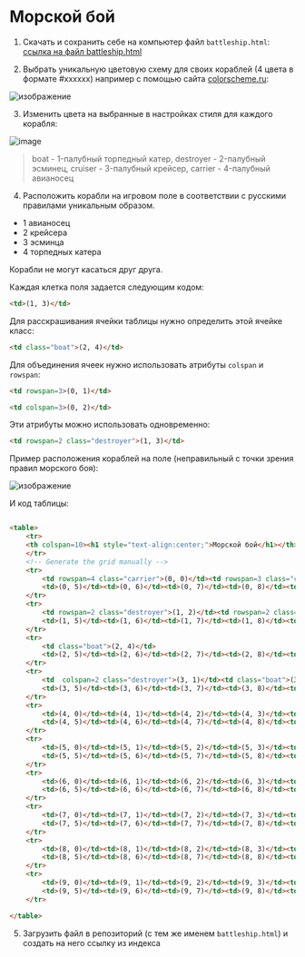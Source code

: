 # Морской бой

1. Скачать и сохранить себе на компьютер файл `battleship.html`:
<a id="raw-url" href="https://raw.githubusercontent.com/yarmolinskiyam-yandex/yarmolinskiyam-yandex.github.io/refs/heads/main/battleship.html"> ссылка на файл battleship.html </a>

2. Выбрать уникальную цветовую схему для своих кораблей (4 цвета в формате #xxxxxx) например с помощью сайта [colorscheme.ru](https://colorscheme.ru/):

![изображение](https://github.com/user-attachments/assets/fb0f46b9-c53e-4bdc-a6cc-874b8448e33f)

3. Изменить цвета на выбранные в настройках стиля для каждого корабля:

![image](https://github.com/user-attachments/assets/176a99c7-01c4-4093-8d06-6398a2d99247)

> boat - 1-палубный торпедный катер, destroyer - 2-палубный эсминец, cruiser - 3-палубный крейсер, carrier - 4-палубный авианосец

4. Расположить корабли на игровом поле в соответствии с русскими правилами уникальным образом.
- 1 авианосец
- 2 крейсера
- 3 эсминца
- 4 торпедных катера

Корабли не могут касаться друг друга.

Каждая клетка поля задается следующим кодом:

```html
<td>(1, 3)</td>
```

Для расскрашивания ячейки таблицы нужно определить этой ячейке класс:

```html
<td class="boat">(2, 4)</td>
```

Для объединения ячеек нужно использовать атрибуты `colspan` и `rowspan`:

```html
<td rowspan=3>(0, 1)</td>
```
```html
<td colspan=3>(0, 2)</td>
```

Эти атрибуты можно использовать одновременно:

```html
<td rowspan=2 class="destroyer">(1, 3)</td>
```

Пример расположения кораблей на поле (неправильный с точки зрения правил морского боя):

![изображение](https://github.com/user-attachments/assets/ab72afbe-d316-4770-a9ac-f3ed8cf5e7a1)

И код таблицы:

```html

<table>
	<tr>
	<th colspan=10><h1 style="text-align:center;">Морской бой</h1></th>
	</tr>
    <!-- Generate the grid manually -->
    <tr>
        <td rowspan=4 class="carrier">(0, 0)</td><td rowspan=3 class="cruiser">(0, 1)</td><td colspan=3 class="cruiser">(0, 2)</td>
        <td>(0, 5)</td><td>(0, 6)</td><td>(0, 7)</td><td>(0, 8)</td><td>(0, 9)</td>
    </tr>
    <tr>
        <td rowspan=2 class="destroyer">(1, 2)</td><td rowspan=2 class="destroyer">(1, 3)</td><td class="boat">(1, 4)</td>
        <td>(1, 5)</td><td>(1, 6)</td><td>(1, 7)</td><td>(1, 8)</td><td>(1, 9)</td>
    </tr>
    <tr>
        <td class="boat">(2, 4)</td>
        <td>(2, 5)</td><td>(2, 6)</td><td>(2, 7)</td><td>(2, 8)</td><td>(2, 9)</td>
    </tr>
    <tr>
        <td  colspan=2 class="destroyer">(3, 1)</td><td class="boat">(3, 3)</td><td class="boat">(3, 4)</td>
        <td>(3, 5)</td><td>(3, 6)</td><td>(3, 7)</td><td>(3, 8)</td><td>(3, 9)</td>
    </tr>
    <tr>
        <td>(4, 0)</td><td>(4, 1)</td><td>(4, 2)</td><td>(4, 3)</td><td>(4, 4)</td>
        <td>(4, 5)</td><td>(4, 6)</td><td>(4, 7)</td><td>(4, 8)</td><td>(4, 9)</td>
    </tr>
    <tr>
        <td>(5, 0)</td><td>(5, 1)</td><td>(5, 2)</td><td>(5, 3)</td><td>(5, 4)</td>
        <td>(5, 5)</td><td>(5, 6)</td><td>(5, 7)</td><td>(5, 8)</td><td>(5, 9)</td>
    </tr>
    <tr>
        <td>(6, 0)</td><td>(6, 1)</td><td>(6, 2)</td><td>(6, 3)</td><td>(6, 4)</td>
        <td>(6, 5)</td><td>(6, 6)</td><td>(6, 7)</td><td>(6, 8)</td><td>(6, 9)</td>
    </tr>
    <tr>
        <td>(7, 0)</td><td>(7, 1)</td><td>(7, 2)</td><td>(7, 3)</td><td>(7, 4)</td>
        <td>(7, 5)</td><td>(7, 6)</td><td>(7, 7)</td><td>(7, 8)</td><td>(7, 9)</td>
    </tr>
    <tr>
        <td>(8, 0)</td><td>(8, 1)</td><td>(8, 2)</td><td>(8, 3)</td><td>(8, 4)</td>
        <td>(8, 5)</td><td>(8, 6)</td><td>(8, 7)</td><td>(8, 8)</td><td>(8, 9)</td>
    </tr>
    <tr>
        <td>(9, 0)</td><td>(9, 1)</td><td>(9, 2)</td><td>(9, 3)</td><td>(9, 4)</td>
        <td>(9, 5)</td><td>(9, 6)</td><td>(9, 7)</td><td>(9, 8)</td><td>(9, 9)</td>
    </tr>

</table>
```

5. Загрузить файл в репозиторий (с тем же именем `battleship.html`) и создать на него ссылку из индекса
